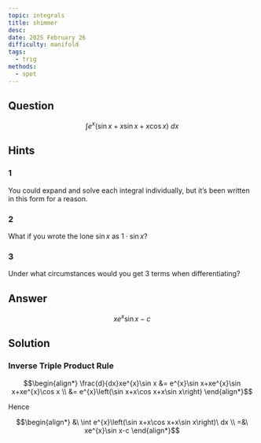 ```yaml
---
topic: integrals
title: shimmer
desc: 
date: 2025 February 26
difficulty: manifold
tags:
  - trig
methods:
  - spot
---
```



## Question
```math
\int
  e^x \left( \sin{x} + x \sin{x} + x \cos{x} \right)
\ dx
```


## Hints

### 1
You could expand and solve each integral individually, but it’s been written in this form for a reason.

### 2
What if you wrote the lone $\sin{x}$ as $1 \cdot \sin{x}$?

### 3
Under what circumstances would you get 3 terms when differentiating?


## Answer
```math
xe^{x}\sin x-c
```


## Solution

### Inverse Triple Product Rule
```math
\begin{align*}
  \frac{d}{dx}xe^{x}\sin x
    &= e^{x}\sin x+xe^{x}\sin x+xe^{x}\cos x
  \\ &= e^{x}\left(\sin x+x\cos x+x\sin x\right)
\end{align*}
```

Hence

```math
\begin{align*}
  &\ \int e^{x}\left(\sin x+x\cos x+x\sin x\right)\ dx
  \\ =&\ xe^{x}\sin x-c
\end{align*}
```
